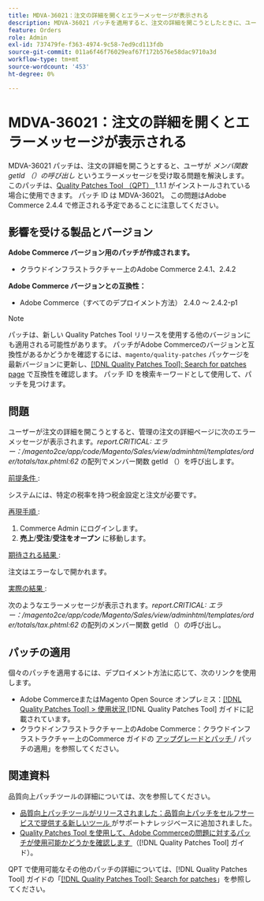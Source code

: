 ```yaml
---
title: MDVA-36021：注文の詳細を開くとエラーメッセージが表示される
description: MDVA-36021 パッチを適用すると、注文の詳細を開こうとしたときに、ユーザがメンバ関数 getId （）の呼び出しを受け取るというエラーメッセージが表示される問題が解決されます。 このパッチは、[Quality Patches Tool （QPT） ] （https://experienceleague.adobe.com/ja/docs/commerce-operations/tools/quality-patches-tool/quality-patches-tool-to-self-serve-quality-patches） 1.1.1 がインストールされている場合に利用できます。 パッチ ID は MDVA-36021。 この問題はAdobe Commerce 2.4.4 で修正される予定であることに注意してください。
feature: Orders
role: Admin
exl-id: 737479fe-f363-4974-9c58-7ed9cd113fdb
source-git-commit: 011a6f46f76029eaf67f172b576e58dac9710a3d
workflow-type: tm+mt
source-wordcount: '453'
ht-degree: 0%

---
```


# MDVA-36021：注文の詳細を開くとエラーメッセージが表示される

MDVA-36021 パッチは、注文の詳細を開こうとすると、ユーザが *メンバ関数 getId （）の呼び出し* というエラーメッセージを受け取る問題を解決します。 このパッチは、[Quality Patches Tool （QPT） ](https://experienceleague.adobe.com/ja/docs/commerce-operations/tools/quality-patches-tool/quality-patches-tool-to-self-serve-quality-patches)1.1.1 がインストールされている場合に使用できます。 パッチ ID は MDVA-36021。 この問題はAdobe Commerce 2.4.4 で修正される予定であることに注意してください。

## 影響を受ける製品とバージョン

**Adobe Commerce バージョン用のパッチが作成されます。**

* クラウドインフラストラクチャー上のAdobe Commerce 2.4.1、2.4.2

**Adobe Commerce バージョンとの互換性：**

* Adobe Commerce（すべてのデプロイメント方法） 2.4.0 ～ 2.4.2-p1

>[!NOTE]
>
>パッチは、新しい Quality Patches Tool リリースを使用する他のバージョンにも適用される可能性があります。 パッチがAdobe Commerceのバージョンと互換性があるかどうかを確認するには、`magento/quality-patches` パッケージを最新バージョンに更新し、[[!DNL Quality Patches Tool]: Search for patches page](https://experienceleague.adobe.com/ja/docs/commerce-operations/tools/quality-patches-tool/quality-patches-tool-to-self-serve-quality-patches) で互換性を確認します。 パッチ ID を検索キーワードとして使用して、パッチを見つけます。

## 問題

ユーザーが注文の詳細を開こうとすると、管理の注文の詳細ページに次のエラーメッセージが表示されます。*report.CRITICAL: エラー：/magento2ce/app/code/Magento/Sales/view/adminhtml/templates/order/totals/tax.phtml:62* の配列でメンバー関数 getId （）を呼び出します。

<u> 前提条件 </u>:

システムには、特定の税率を持つ税金設定と注文が必要です。

<u> 再現手順 </u>:

1. Commerce Admin にログインします。
1. **売上**/**受注**/**受注をオープン** に移動します。

<u> 期待される結果 </u>:

注文はエラーなしで開かれます。

<u> 実際の結果 </u>:

次のようなエラーメッセージが表示されます。*report.CRITICAL: エラー：/magento2ce/app/code/Magento/Sales/view/adminhtml/templates/order/totals/tax.phtml:62* の配列のメンバー関数 getId （）の呼び出し。

## パッチの適用

個々のパッチを適用するには、デプロイメント方法に応じて、次のリンクを使用します。

* Adobe CommerceまたはMagento Open Source オンプレミス：[[!DNL Quality Patches Tool] > 使用状況 ](/help/tools/quality-patches-tool/usage.md) [!DNL Quality Patches Tool] ガイドに記載されています。
* クラウドインフラストラクチャー上のAdobe Commerce：クラウドインフラストラクチャー上のCommerce ガイドの [ アップグレードとパッチ ](https://experienceleague.adobe.com/docs/commerce-cloud-service/user-guide/develop/upgrade/apply-patches.html?lang=ja)/ パッチの適用」を参照してください。

## 関連資料

品質向上パッチツールの詳細については、次を参照してください。

* [ 品質向上パッチツールがリリースされました：品質向上パッチをセルフサービスで提供する新しいツール ](https://experienceleague.adobe.com/ja/docs/commerce-operations/tools/quality-patches-tool/quality-patches-tool-to-self-serve-quality-patches) がサポートナレッジベースに追加されました。
* [Quality Patches Tool を使用して、Adobe Commerceの問題に対するパッチが使用可能かどうかを確認します ](/help/tools/quality-patches-tool/patches-available-in-qpt/check-patch-for-magento-issue-with-magento-quality-patches.md) （[!DNL Quality Patches Tool] ガイド）。

QPT で使用可能なその他のパッチの詳細については、[!DNL Quality Patches Tool] ガイドの「[[!DNL Quality Patches Tool]: Search for patches](https://experienceleague.adobe.com/tools/commerce-quality-patches/index.html?lang=ja)」を参照してください。
